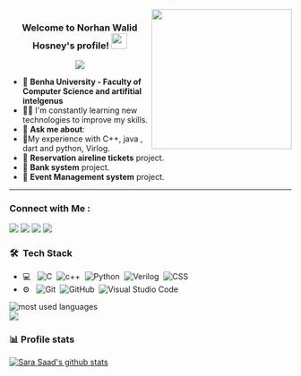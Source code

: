 
<img width="250" align="right" src="https://c.tenor.com/_DOBjnGspYAAAAAM/code-coding.gif">

<h3 align="center">
  Welcome to Norhan Walid Hosney's profile!
  <img src="https://media.giphy.com/media/hvRJCLFzcasrR4ia7z/giphy.gif" width="28">
</h3>

<!-- Typing SVG by DenverCoder1 - https://github.com/DenverCoder1/readme-typing-svg -->
<p align="center">
  <a href="https://github.com/DenverCoder1/readme-typing-svg"><img src="https://readme-typing-svg.herokuapp.com/?lines=Flutter%20Developer;Always%20learning%20new%20things&font=Fira%20Code&center=true&width=440&height=45&color=f75c7e&vCenter=true&size=22"></a>
</p> 

- 🏢 **Benha University - Faculty of Computer Science and artifitial intelgenus**
- 👨‍💻 I'm constantly learning new technologies to improve my skills.
- 💬 **Ask me about**:
- 🎯My experience with  C++, java , dart and python, Virlog.
- 🎯 **Reservation aireline tickets** project.
- 🎯 **Bank system** project.
- 🎯 **Event Management system** project.
  
--- 
### Connect with Me :

<a href="[https://www.linkedin.com/in/norhanwalid-b7565a2b9/](https://www.linkedin.com/in/norhan-walid-a87852273/)" target="_blank"><img src="https://img.shields.io/badge/-Norhan%20Walid-0077B5?style=for-the-badge&logo=Linkedin&logoColor=white"/></a>
<a href="https://codeforces.com/profile/Sara_Saad_Mahmoud"><img src="https://img.shields.io/badge/-Sara%20Saad-0077B5?style=for-the-badge&logo=Codforces&logoColor=white"/></a>
<a href="https://www.hackerrank.com/profile/sarasaadmahmoud1"><img src="https://img.shields.io/badge/-Sara%20Saad-0077B5?style=for-the-badge&logo=hakerrank&logoColor=white"/></a>
<a href="Sarasaadmahmoud146@gmail.com"><img src="https://img.shields.io/badge/-Sara%20Saad-0077B5?style=for-the-badge&logo=gmail&logoColor=white"/></a>

### 🛠 &nbsp;Tech Stack
- 💻 &nbsp;
![C](https://img.shields.io/badge/-C-05122A?style=flat&logo=C)&nbsp;
![c++](https://img.shields.io/badge/-c++-05122A?style=flat&logo=c++)&nbsp;
![Python](https://img.shields.io/badge/-Python%20-05122A?style=flat&logo=python)&nbsp;
![Verilog](https://img.shields.io/badge/-Verilog-05122A?style=flat&logo=Verilog&logoColor=007ACC)&nbsp;
![CSS](https://img.shields.io/badge/-CSS-05122A?style=flat&logo=CSS3&logoColor=1572B6)&nbsp;
- ⚙️ &nbsp;
![Git](https://img.shields.io/badge/-Git-05122A?style=flat&logo=git)&nbsp;
![GitHub](https://img.shields.io/badge/-GitHub-05122A?style=flat&logo=github)&nbsp;
![Visual Studio Code](https://img.shields.io/badge/-Visual%20Studio%20Code-05122A?style=flat&logo=visual-studio-code&logoColor=007ACC)&nbsp;


<img align="left" src="https://github-readme-stats.vercel.app/api/top-langs?username=SaraSaad&show_icons=true&locale=en&layout=compact&theme=radical" alt="most used languages" />
<br>
<a href="https://komarev.com/ghpvc/?username=SaraSaad&style=for-the-badge">
    <img src="https://komarev.com/ghpvc/?username=SaraSaad&style=for-the-badge">
</a>

### 📊 Profile stats

[![Sara Saad's github stats](https://github-readme-stats.vercel.app/api?username=SaraSaad&show_icons=true&title_color=fff&icon_color=79ff97&text_color=9f9f9f&bg_color=151515)]([https://github.com/Hagershohieb/github-readme](https://github.com/SaraSaadMohamud/SaraSaadMohamud/edit/main/README.md)-stats)
